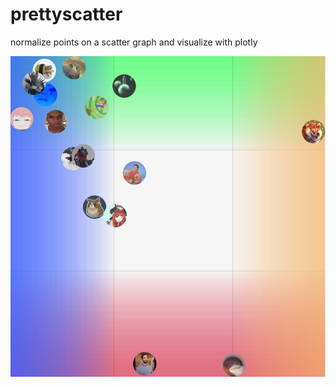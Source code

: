 # prettyscatter
normalize points on a scatter graph and visualize with plotly

![alt text](https://github.com/WolffM/prettyscatter/blob/main/assets/newplot.png)

